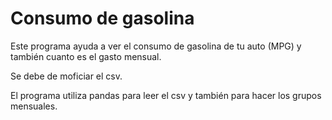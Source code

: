 # Consumo de gasolina

Este programa ayuda a ver el consumo de gasolina de tu auto (MPG) y también cuanto es el gasto mensual.

Se debe de moficiar el csv. 

El programa utiliza pandas para leer el csv y también para hacer los grupos mensuales. 

